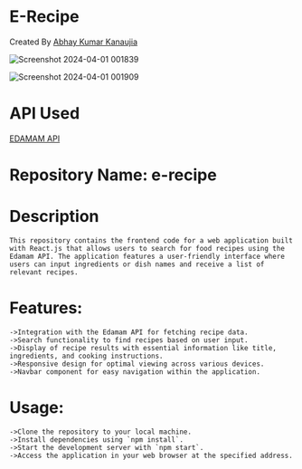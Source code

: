 
# E-Recipe

Created By [Abhay Kumar Kanaujia](https://github.com/abhaykumarkanaujia)

![Screenshot 2024-04-01 001839](https://github.com/abhaykumarkanaujia/e-recipes/assets/71314794/3b1407c9-87a7-4c03-b31e-81ff0f619334)

![Screenshot 2024-04-01 001909](https://github.com/abhaykumarkanaujia/e-recipes/assets/71314794/eabf631b-08cc-4278-bb46-f94bd6200c1b)


# API Used

[EDAMAM API](https://developer.edamam.com/edamam-recipe-api)


# Repository Name: e-recipe

# Description

    This repository contains the frontend code for a web application built with React.js that allows users to search for food recipes using the Edamam API. The application features a user-friendly interface where users can input ingredients or dish names and receive a list of relevant recipes.

# Features:

    ->Integration with the Edamam API for fetching recipe data.
    ->Search functionality to find recipes based on user input.
    ->Display of recipe results with essential information like title, ingredients, and cooking instructions.
    ->Responsive design for optimal viewing across various devices.
    ->Navbar component for easy navigation within the application.

# Usage:

    ->Clone the repository to your local machine.
    ->Install dependencies using `npm install`.
    ->Start the development server with `npm start`.
    ->Access the application in your web browser at the specified address.